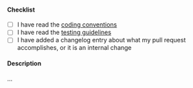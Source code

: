 #### Checklist

- [ ] I have read the [coding conventions](https://github.com/LostArtefacts/TR-Rando/blob/master/CONTRIBUTING.md#coding-conventions)
- [ ] I have read the [testing guidelines](https://github.com/LostArtefacts/TR-Rando/blob/master/CONTRIBUTING.md#testing-guidelines)
- [ ] I have added a changelog entry about what my pull request accomplishes, or it is an internal change

#### Description

...
